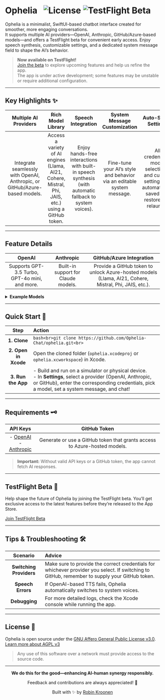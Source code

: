 # Ophelia &nbsp; <img alt="License" src="https://img.shields.io/github/license/kroonen/ophelia?style=flat-square"> <img alt="TestFlight Beta" src="https://img.shields.io/badge/TestFlight-Beta-blue?style=flat-square">

Ophelia is a minimalist, SwiftUI-based chatbot interface created for smoother, more engaging conversations.  
It supports multiple AI providers—OpenAI, Anthropic, GitHub/Azure-based models—and offers a TestFlight beta for convenient early access. Enjoy speech synthesis, customizable settings, and a dedicated system message field to shape the AI’s behavior.

> **Now available on TestFlight!**  
> [Join the beta](https://testflight.apple.com/join/3T2qSW7h) to explore upcoming features and help us refine the app.  
> The app is under active development; some features may be unstable or require additional configuration.

---

## Key Highlights ✨

| **Multiple AI Providers** | **Rich Model Library** | **Speech Integration** | **System Message Customization** | **Auto-Saved Settings** |
| :-----------------------: | :--------------------: | :--------------------: | :-----------------------------: | :----------------------: |
| Integrate seamlessly with OpenAI, Anthropic, or GitHub/Azure-based models. | Access a variety of AI engines (Llama, AI21, Cohere, Mistral, Phi, JAIS, etc.) using a GitHub token. | Enjoy hands-free interactions with built-in speech synthesis (with automatic fallback to system voices). | Fine-tune your AI’s style and behavior via an editable system message. | All credentials, model selections, and custom settings are automatically saved and restored on relaunch. |

---

## Feature Details

| **OpenAI** | **Anthropic** | **GitHub/Azure Integration** |
| :--------: | :-----------: | :--------------------------: |
| Supports GPT-3.5 Turbo, GPT-4o mini, and more. | Built-in support for Claude models. | Provide a GitHub token to unlock Azure-hosted models (Llama, AI21, Cohere, Mistral, Phi, JAIS, etc.). |

<details>
<summary><strong>Example Models</strong></summary>

### OpenAI-like
- `OpenAI GPT-4o`  
- `OpenAI GPT-4o mini`  
- `OpenAI o1-mini`  
- `OpenAI o1-preview`  

### AI21 Labs
- `AI21-Jamba-1.5-Large`  
- `AI21-Jamba-1.5-Mini`

### Cohere
- `Cohere-command-r`  
- `Cohere-command-r-08-2024`  
- `Cohere-command-r-plus`  
- `Cohere-command-r-plus-08-2024`

### Llama
- `Llama-3.2-11B-Vision-Instruct`  
- `Llama-3.2-90B-Vision-Instruct`  
- `Llama-3.3-70B-Instruct`

### Meta-Llama
- `Meta-Llama-3.1-405B-Instruct`  
- `Meta-Llama-3.1-70B-Instruct`  
- `Meta-Llama-3.1-8B-Instruct`  
- `Meta-Llama-3-70B-Instruct`  
- `Meta-Llama-3-8B-Instruct`

### Mistral AI
- `Ministral-3B`  
- `Mistral-large`  
- `Mistral-large-2407`  
- `Mistral-Large-2411`  
- `Mistral-Nemo`  
- `Mistral-small`

### Phi
- `Phi-3.5-MoE-instruct (128k)`  
- `Phi-3.5-mini-instruct (128k)`  
- `Phi-3.5-vision-instruct (128k)`  
- Various `Phi-3-*` models

### JAIS
- `jais-30b-chat`

</details>

---

## Quick Start 🚀

| **Step**            | **Action**                                                                                                                                                                                                 |
| :-----------------: | :---------------------------------------------------------------------------------------------------------------------------------------------------------------------------------------------------------- |
| **1. Clone**        | ```bash<br>git clone https://github.com/Ophelia-Chat/ophelia.git<br>```                                                                                                                                   |
| **2. Open in Xcode**| Open the cloned folder (`ophelia.xcodeproj` or `ophelia.xcworkspace`) in Xcode.                                                                                                                            |
| **3. Run the App**  | - Build and run on a simulator or physical device.<br>- In **Settings**, select a provider (OpenAI, Anthropic, or GitHub), enter the corresponding credentials, pick a model, set a system message, and chat! |

---

## Requirements 🗝️

| **API Keys**                                                                    | **GitHub Token**                                                            |
| :-----------------------------------------------------------------------------: | :--------------------------------------------------------------------------: |
| - [OpenAI](https://platform.openai.com) <br> - [Anthropic](https://console.anthropic.com) | Generate or use a GitHub token that grants access to Azure-hosted models. |

> **Important:** Without valid API keys or a GitHub token, the app cannot fetch AI responses.

---

## TestFlight Beta 🍏

Help shape the future of Ophelia by joining the TestFlight beta. You’ll get exclusive access to the latest features before they’re released to the App Store.

[Join TestFlight Beta](https://testflight.apple.com/join/3T2qSW7h)

---

## Tips & Troubleshooting 🛠️

| **Scenario**             | **Advice**                                                                                                                                                                                                     |
| :----------------------: | :------------------------------------------------------------------------------------------------------------------------------------------------------------------------------------------------------------- |
| **Switching Providers**  | Make sure to provide the correct credentials for whichever provider you select. If switching to GitHub, remember to supply your GitHub token.                                                                    |
| **Speech Errors**        | If OpenAI-based TTS fails, Ophelia automatically switches to system voices.                                                                                                                                    |
| **Debugging**            | For more detailed logs, check the Xcode console while running the app.                                                                                                                                         |

---

## License 📄

Ophelia is open source under the [GNU Affero General Public License v3.0](LICENSE).  
[Learn more about AGPL v3](https://www.gnu.org/licenses/agpl-3.0.html)

> Any use of this software over a network must provide access to the source code.

---

<div align="center">
  <p><strong>We do this for the good—enhancing AI-human synergy responsibly.</strong></p>
  <p>Feedback and contributions are always appreciated! 🤗</p>
  <p>Built with ✨ by <a href="https://kroonen.ai">Robin Kroonen</a></p>
</div>
